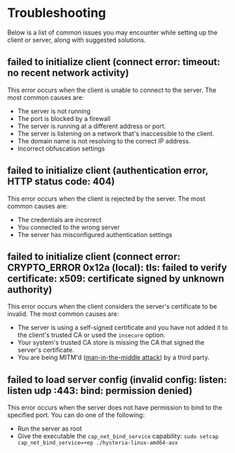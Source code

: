 # Troubleshooting

Below is a list of common issues you may encounter while setting up the client or server, along with suggested solutions.

## failed to initialize client (connect error: timeout: no recent network activity)

This error occurs when the client is unable to connect to the server. The most common causes are:

- The server is not running
- The port is blocked by a firewall
- The server is running at a different address or port.
- The server is listening on a network that's inaccessible to the client.
- The domain name is not resolving to the correct IP address.
- Incorrect obfuscation settings

## failed to initialize client (authentication error, HTTP status code: 404)

This error occurs when the client is rejected by the server. The most common causes are:

- The credentials are incorrect
- You connected to the wrong server
- The server has misconfigured authentication settings

## failed to initialize client (connect error: CRYPTO_ERROR 0x12a (local): tls: failed to verify certificate: x509: certificate signed by unknown authority)

This error occurs when the client considers the server's certificate to be invalid. The most common causes are:

- The server is using a self-signed certificate and you have not added it to the client's trusted CA or used the `insecure` option.
- Your system's trusted CA store is missing the CA that signed the server's certificate.
- You are being MITM'd ([man-in-the-middle attack](https://en.wikipedia.org/wiki/Man-in-the-middle_attack)) by a third party.

## failed to load server config (invalid config: listen: listen udp :443: bind: permission denied)

This error occurs when the server does not have permission to bind to the specified port. You can do one of the following:

- Run the server as root
- Give the executable the `cap_net_bind_service` capability: `sudo setcap cap_net_bind_service=+ep ./hysteria-linux-amd64-avx`
